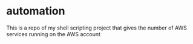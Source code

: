 # automation
This is a repo of my shell scripting project that gives the number of AWS services running on the AWS account
